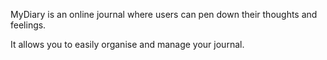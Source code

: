 MyDiary is an online journal where users can pen down their thoughts and feelings. 

It allows you to easily organise and manage your journal.
